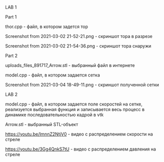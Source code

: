 LAB 1


Part 1


thor.cpp - файл, в котором задется тор

Screenshot from 2021-03-02 21-52-21.png - скриншот тора в разрезе


Screenshot from 2021-03-02 21-54-36.png - скриншот тора снаружи



Part 2



uploads_files_891717_Arrow.stl - выбранный файл в интернете


model.cpp - файл, в котором задается сетка


Screenshot from 2021-03-04 18-49-11.png - скриншот полученной сетки



LAB  2


model.cpp  - файл, в котором задается поле скоростей на сетке, реализуется выбранная функция и записывается весь процесс в динамике последовательностью кадрой в vtk



Arrow.stl - выбранный STL-объект


https://youtu.be/lmnnZ2NtjV0 - видео с распределением скорости на стреле



https://youtu.be/3Gg4QnkS7tU - видео с распределением давления на стреле
